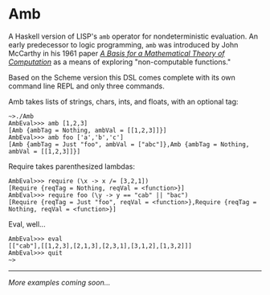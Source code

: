 # Amb

A Haskell version of LISP's `amb` operator for nondeterministic evaluation. An early predecessor to logic programming, `amb` was introduced by John McCarthy in his 1961 paper [_A Basis for a Mathematical Theory of Computation_](http://www-formal.stanford.edu/jmc/basis.html) as a means of exploring "non-computable functions."

Based on the Scheme version this DSL comes complete with its own command line REPL and only three commands.


Amb takes lists of strings, chars, ints, and floats, with an optional tag:
```
~>./Amb
AmbEval>>> amb [1,2,3]
[Amb {ambTag = Nothing, ambVal = [[1,2,3]]}]
AmbEval>>> amb foo ['a','b','c']
[Amb {ambTag = Just "foo", ambVal = ["abc"]},Amb {ambTag = Nothing, ambVal = [[1,2,3]]}]
```

Require takes parenthesized lambdas:
```
AmbEval>>> require (\x -> x /= [3,2,1])
[Require {reqTag = Nothing, reqVal = <function>}]
AmbEval>>> require foo (\y -> y == "cab" || "bac")
[Require {reqTag = Just "foo", reqVal = <function>},Require {reqTag = Nothing, reqVal = <function>}]
```

Eval, well...
```
AmbEval>>> eval
[["cab"],[[1,2,3],[2,1,3],[2,3,1],[3,1,2],[1,3,2]]]
AmbEval>>> quit
~>
````

----

_More examples coming soon..._